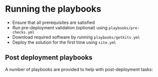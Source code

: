 # Running the playbooks


- Ensure that all prerequisites are satisfied
- Run pre-deployment validation (optional) using  `playbooks/pre-checks.yml`
- Download required software by running `playbooks/getkits.yml`
- Deploy the solution for the first time using `site.yml`


## Post deployment playbooks
A number of playbooks are provided to help with post-deployment tasks:

<!-- TODO Post deployment playbooks -->
